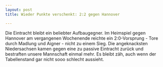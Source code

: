 ```yaml
---
layout: post
title: Wieder Punkte verschenkt: 2:2 gegen Hannover

---
```


Die Eintracht bleibt ein beliebter Aufbaugegner. Im Heimspiel gegen Hannover am vergangenen Wochenende reichte ein 2:0-Vorsprung - Tore durch Madlung und Aigner - nicht zu einem Sieg. Die angeknacksten Niedersachsen kamen gegen eine zu passive Eintracht zurück und bestraften unsere Mannschaft einmal mehr. Es bleibt zäh, auch wenn der Tabellenstand gar nicht sooo schlecht aussieht. 


